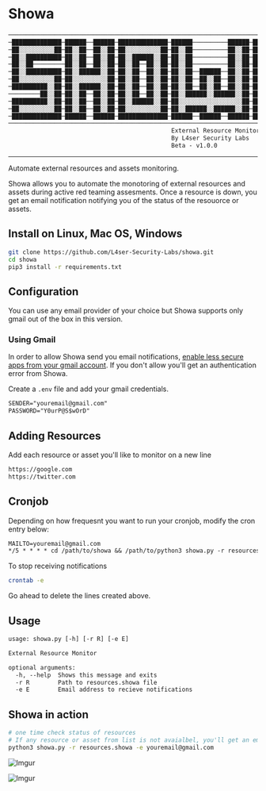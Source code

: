 # Showa

```txt
────────────────────────────────────────────────────────────────────────────────────
─██████████████─██████──██████─██████████████─██████──────────██████─██████████████─
─██░░░░░░░░░░██─██░░██──██░░██─██░░░░░░░░░░██─██░░██──────────██░░██─██░░░░░░░░░░██─
─██░░██████████─██░░██──██░░██─██░░██████░░██─██░░██──────────██░░██─██░░██████░░██─
─██░░██─────────██░░██──██░░██─██░░██──██░░██─██░░██──────────██░░██─██░░██──██░░██─
─██░░██████████─██░░██████░░██─██░░██──██░░██─██░░██──██████──██░░██─██░░██████░░██─
─██░░░░░░░░░░██─██░░░░░░░░░░██─██░░██──██░░██─██░░██──██░░██──██░░██─██░░░░░░░░░░██─
─██████████░░██─██░░██████░░██─██░░██──██░░██─██░░██──██░░██──██░░██─██░░██████░░██─
─────────██░░██─██░░██──██░░██─██░░██──██░░██─██░░██████░░██████░░██─██░░██──██░░██─
─██████████░░██─██░░██──██░░██─██░░██████░░██─██░░░░░░░░░░░░░░░░░░██─██░░██──██░░██─
─██░░░░░░░░░░██─██░░██──██░░██─██░░░░░░░░░░██─██░░██████░░██████░░██─██░░██──██░░██─
─██████████████─██████──██████─██████████████─██████──██████──██████─██████──██████─
────────────────────────────────────────────────────────────────────────────────────
                                              External Resource Monitor
                                              By L4ser Security Labs
                                              Beta - v1.0.0
```

- - -
Automate external resources and assets monitoring.

Showa allows you to automate the monotoring of external resources and assets during active red teaming assesments.
Once a resource is down, you get an email notification notifying you of the status of the resouorce or assets.

## Install on Linux, Mac OS, Windows

```bash
git clone https://github.com/L4ser-Security-Labs/showa.git
cd showa
pip3 install -r requirements.txt
```

## Configuration

You can use any email provider of your choice but Showa supports only gmail out of the box in this version.

### Using Gmail

In order to allow Showa send you email notifications, [enable less secure apps from your gmail account](https://myaccount.google.com/lesssecureapps?pli=1).
If you don't allow you'll get an authentication error from Showa.

Create a `.env` file and add your gmail credentials.

```txt
SENDER="youremail@gmail.com"
PASSWORD="Y0urP@S$wOrD"
```

## Adding Resources

Add each resource or asset you'll like to monitor on a new line

```txt
https://google.com
https://twitter.com
```

## Cronjob

Depending on how frequesnt you want to run your cronjob, modify the cron entry below:

```txt
MAILTO=youremail@gmail.com
*/5 * * * * cd /path/to/showa && /path/to/python3 showa.py -r resources.showa -e youremail@gmail.com >> cron.log
```

To stop receiving notifications

```sh
crontab -e
```

Go ahead to delete the lines created above.

## Usage

```txt
usage: showa.py [-h] [-r R] [-e E]

External Resource Monitor

optional arguments:
  -h, --help  Shows this message and exits
  -r R        Path to resources.showa file
  -e E        Email address to recieve notifications
```

## Showa in action

```bash
# one time check status of resources
# If any resource or asset from list is not avaialbel, you'll get an email notofication
python3 showa.py -r resources.showa -e youremail@gmail.com
```

![Imgur](https://i.imgur.com/V8H3pOJ.png)

![Imgur](https://i.imgur.com/qVJ37QN.jpg)

